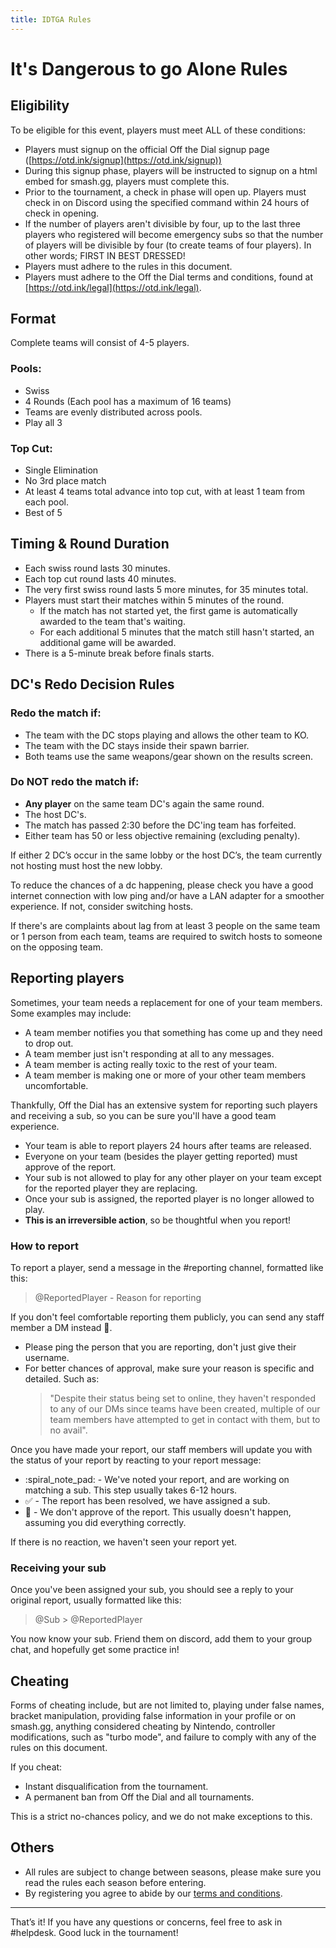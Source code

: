 ```yaml
---
title: IDTGA Rules
---
```


# It's Dangerous to go Alone Rules

## Eligibility
To be eligible for this event, players must meet ALL of these conditions:
- Players must signup on the official Off the Dial signup page ([https://otd.ink/signup](https://otd.ink/signup))
- During this signup phase, players will be instructed to signup on a html embed for smash.gg, players must complete this.
- Prior to the tournament, a check in phase will open up. Players must check in on Discord using the specified command within 24 hours of check in opening.
- If the number of players aren't divisible by four, up to the last three players who registered will become emergency subs so that the number of players will be divisible by four (to create teams of four players). In other words; FIRST IN BEST DRESSED!
- Players must adhere to the rules in this document.
- Players must adhere to the Off the Dial terms and conditions, found at [https://otd.ink/legal](https://otd.ink/legal).

## Format
Complete teams will consist of 4-5 players.

### Pools:
- Swiss
- 4 Rounds (Each pool has a maximum of 16 teams)
- Teams are evenly distributed across pools.
- Play all 3

### Top Cut:
- Single Elimination
- No 3rd place match
- At least 4 teams total advance into top cut, with at least 1 team from each pool.
- Best of 5

## Timing & Round Duration
- Each swiss round lasts 30 minutes.
- Each top cut round lasts 40 minutes.
- The very first swiss round lasts 5 more minutes, for 35 minutes total.
- Players must start their matches within 5 minutes of the round.
  - If the match has not started yet, the first game is automatically awarded to the team that's waiting.
  - For each additional 5 minutes that the match still hasn't started, an additional game will be awarded.
- There is a 5-minute break before finals starts.

## DC's Redo Decision Rules
### Redo the match if:
- The team with the DC stops playing and allows the other team to KO.
- The team with the DC stays inside their spawn barrier.
- Both teams use the same weapons/gear shown on the results screen.

### Do NOT redo the match if:
- **Any player** on the same team DC's again the same round.
- The host DC's.
- The match has passed 2:30 before the DC'ing team has forfeited.
- Either team has 50 or less objective remaining (excluding penalty).

If either 2 DC’s occur in the same lobby or the host DC’s, the team currently not hosting must host the new lobby.

To reduce the chances of a dc happening, please check you have a good internet connection with low ping and/or have a LAN adapter for a smoother experience. If not, consider switching hosts.

If there's are complaints about lag from at least 3 people on the same team or 1 person from each team, teams are required to switch hosts to someone on the opposing team.

## Reporting players
Sometimes, your team needs a replacement for one of your team members. Some examples may include:
- A team member notifies you that something has come up and they need to drop out.
- A team member just isn't responding at all to any messages.
- A team member is acting really toxic to the rest of your team.
- A team member is making one or more of your other team members uncomfortable.

Thankfully, Off the Dial has an extensive system for reporting such players and receiving a sub, so you can be sure you'll have a good team experience.

- Your team is able to report players 24 hours after teams are released.
- Everyone on your team (besides the player getting reported) must approve of the report.
- Your sub is not allowed to play for any other player on your team except for the reported player they are replacing.
- Once your sub is assigned, the reported player is no longer allowed to play.
- **This is an irreversible action**, so be thoughtful when you report!

### How to report
To report a player, send a message in the <Mention>#reporting</Mention> channel, formatted like this:
> <Mention>@ReportedPlayer</Mention> - Reason for reporting

If you don't feel comfortable reporting them publicly, you can send any staff member a DM instead :blue_heart:.

- Please ping the person that you are reporting, don't just give their username.
- For better chances of approval, make sure your reason is specific and detailed. Such as:
  > "Despite their status being set to online, they haven't responded to any of our DMs since teams have been created, multiple of our team members have attempted to get in contact with them, but to no avail".

Once you have made your report, our staff members will update you with the status of your report by reacting to your report message:
- :spiral_note_pad: - We've noted your report, and are working on matching a sub. This step usually takes 6-12 hours.
- :white_check_mark: - The report has been resolved, we have assigned a sub.
- :no_entry_sign: - We don't approve of the report. This usually doesn't happen, assuming you did everything correctly.

If there is no reaction, we haven't seen your report yet.

### Receiving your sub
Once you've been assigned your sub, you should see a reply to your original report, usually formatted like this:
> <Mention>@Sub</Mention> > <Mention>@ReportedPlayer</Mention>

You now know your sub. Friend them on discord, add them to your group chat, and hopefully get some practice in!

## Cheating
Forms of cheating include, but are not limited to, playing under false names, bracket manipulation, providing false information in your profile or on smash.gg, anything considered cheating by Nintendo, controller modifications, such as "turbo mode", and failure to comply with any of the rules on this document.

If you cheat:

- Instant disqualification from the tournament.
- A permanent ban from Off the Dial and all tournaments.

This is a strict no-chances policy, and we do not make exceptions to this.

## Others
- All rules are subject to change between seasons, please make sure you read the rules each season before entering.
- By registering you agree to abide by our [terms and conditions](/legal).

---

That’s it! If you have any questions or concerns, feel free to ask in <Mention>#helpdesk</Mention>. Good luck in the tournament!
